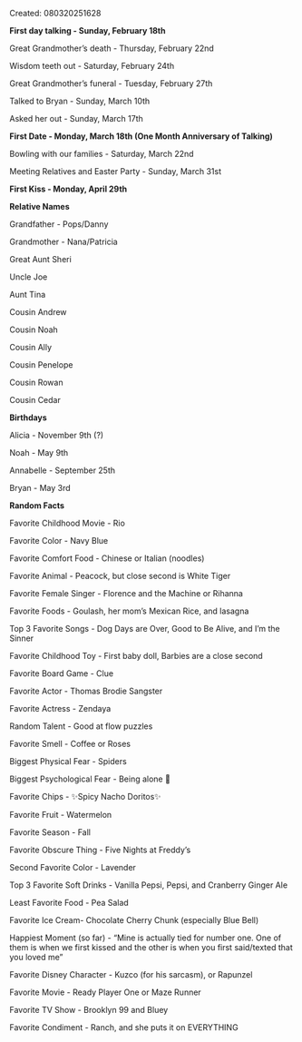 Created: 080320251628

**First day talking - Sunday, February 18th**

Great Grandmother’s death - Thursday, February 22nd

Wisdom teeth out - Saturday, February 24th

Great Grandmother’s funeral - Tuesday, February 27th

Talked to Bryan - Sunday, March 10th

Asked her out - Sunday, March 17th

**First Date - Monday, March 18th (One Month Anniversary of Talking)**

Bowling with our families - Saturday, March 22nd

Meeting Relatives and Easter Party - Sunday, March 31st

**First Kiss - Monday, April 29th**

**Relative Names**

Grandfather - Pops/Danny

Grandmother - Nana/Patricia

Great Aunt Sheri

Uncle Joe

Aunt Tina 

Cousin Andrew

Cousin Noah

Cousin Ally

Cousin Penelope

Cousin Rowan

Cousin Cedar

**Birthdays**

Alicia - November 9th (?)

Noah - May 9th

Annabelle - September 25th

Bryan - May 3rd

**Random Facts**

Favorite Childhood Movie - Rio

Favorite Color - Navy Blue 

Favorite Comfort Food - Chinese or Italian (noodles)

Favorite Animal - Peacock, but close second is White Tiger 

Favorite Female Singer - Florence and the Machine or Rihanna

Favorite Foods - Goulash, her mom’s Mexican Rice, and lasagna

Top 3 Favorite Songs - Dog Days are Over, Good to Be Alive, and I’m the Sinner

Favorite Childhood Toy - First baby doll, Barbies are a close second

Favorite Board Game - Clue

Favorite Actor - Thomas Brodie Sangster

Favorite Actress - Zendaya

Random Talent - Good at flow puzzles

Favorite Smell - Coffee or Roses

Biggest Physical Fear - Spiders

Biggest Psychological Fear - Being alone 🥺

Favorite Chips - ✨Spicy Nacho Doritos✨

Favorite Fruit - Watermelon

Favorite Season - Fall

Favorite Obscure Thing - Five Nights at Freddy’s

Second Favorite Color - Lavender

Top 3 Favorite Soft Drinks - Vanilla Pepsi, Pepsi, and Cranberry Ginger Ale 

Least Favorite Food - Pea Salad 

Favorite Ice Cream- Chocolate Cherry Chunk (especially Blue Bell)

Happiest Moment (so far) - “Mine is actually tied for number one. One of them is when we first kissed and the other is when you first said/texted that you loved me”

Favorite Disney Character - Kuzco (for his sarcasm), or Rapunzel

Favorite Movie - Ready Player One or Maze Runner

Favorite TV Show - Brooklyn 99 and Bluey

Favorite Condiment - Ranch, and she puts it on EVERYTHING
